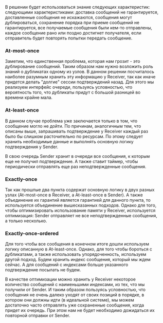 В решении будет использоваться знание следующих характеристик: следующими характеристиками:
доставка сообщений не гарантируется, доставленные сообщения не искажаются, сообщения могут 
дублироваться, сохранение порядка при приеме сообщений не гарантируется, все получаемые 
сообщения были кем-то отправлены, каждое сообщение рано или поздно достигнет получателя, если отправитель будет повторять 
попытки передать сообщение.

### At-most-once

Заметим, что единственная проблема, которая нам грозит - это дублирование сообщений.
Таким образом нам нужно возложить роль знаний о дубликатах одному из узлов.
В данном решении посчиталось наиболее разумным хранить эту информацию у Receiver,
так как иначе придется делать "долгие" сессии подтверждений назад. 
Для этого мы реализуем интерфейс очереди, пользуясь условностью, 
что вероятность того, что дубликаты придут с большой разницей во времени крайне мала.

### At-least-once

В данном случае проблема уже заключается только в том, что сообщение могло не дойти. 
По причинам, аналогичным тем, что описаны выше, запрашивать подтверждение у Receiver каждый 
раз было бы слишком расточительно по ресурсам. 
По этому следует хранить необходимые данные и выполнять основную логику подтверждения у Sender.

В свою очередь Sender хранит в очереди все сообщения, к которым еще не получил подтверждение. 
А также ставит таймер, чтобы периодически отправлять еще раз неподтвержденные сообщения.

### Exactly-once

Так как прошлые два пункта содержат основную логику в двух разных узлах
(At-most-once в Receiver, а At-least-once в Sender). 
А также объединение их гарантий является гарантией для данного пункта, 
то используется объединение вышесказанных подходов. Однако для того, чтобы оптимизировать 
использование памяти у Receiver, используется оптимизация: 
Sender отправляет не все неподтвержденные сообщения, а только несколько.

### Exactly-once-ordered 

Для того чтобы все сообщения в конечном итоге дошли используем логику описанную в At-least-once.
Однако, для того чтобы бороться с дубликатами, 
а также использовать упорядоченность, используем другой подход.
Будем хранить индекс сообщения, который мы ждем сейчас. А для сообщений 
с индексами больше указанного подтверждение посылать не будем.

В качестве оптимизации можно хранить у Receiver некоторое количество сообщений
с наименьшими индексами, из тех, что мы получили от Sender. И таким образом пользуясь 
условностью, что сообщения не очень далеко уходят от своих позиций в порядке,
в котором они должны идти (в идеальной системе), мы можем достаточно часто отправлять уже
сохраненные сообщения, когда придет их очередь. При этом нам не будет необходимо 
дожидаться их повторной отправки от Sender.
